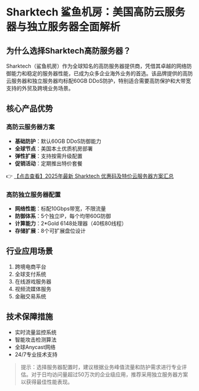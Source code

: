 # Sharktech 鲨鱼机房：美国高防云服务器与独立服务器全面解析

## 为什么选择Sharktech高防服务器？

Sharktech（鲨鱼机房）作为全球知名的高防服务器提供商，凭借其卓越的网络防御能力和稳定的服务器性能，已成为众多企业海外业务的首选。该品牌提供的高防云服务器和独立服务器均标配60GB DDoS防护，特别适合需要高防保护和大带宽支持的外贸及跨境业务场景。

## 核心产品优势

### 高防云服务器方案
- **基础防护**：默认60GB DDoS防御能力
- **全球节点**：美国本土优质机房部署
- **弹性扩展**：支持按需升级配置
- **促销活动**：定期推出特价套餐

👉 [【点击查看】2025年最新 Sharktech 优惠码及特价云服务器方案汇总](https://bit.ly/Sharktech)

### 高防独立服务器配置
- **网络性能**：标配10Gbps带宽，不限流量
- **防御体系**：5个独立IP，每个均带60G防御
- **计算能力**：2*Gold 6148处理器（40核80线程）
- **存储扩展**：8个可扩展盘位设计

## 行业应用场景
1. 跨境电商平台
2. 全球支付系统
3. 在线游戏服务器
4. 视频流媒体服务
5. 金融交易系统

## 技术保障措施
- 实时流量监控系统
- 智能攻击检测算法
- 全球Anycast网络
- 24/7专业技术支持

> 提示：选择服务器配置时，建议根据业务峰值流量和防护需求进行专业评估。对于日均访问量超过50万次的企业级应用，推荐采用独立服务器方案以获得最佳性能表现。